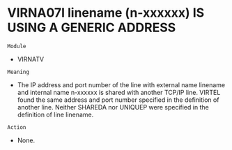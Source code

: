 # VIRNA07I linename (n-xxxxxx) IS USING A GENERIC ADDRESS

`Module`
- VIRNATV

`Meaning`
- The IP address and port number of the line with external name linename and internal name n-xxxxxx is shared with another TCP/IP line. VIRTEL found the same address and port number specified in the definition of another line. Neither SHAREDA nor UNIQUEP were specified in the definition of line linename.

`Action`
- None.
